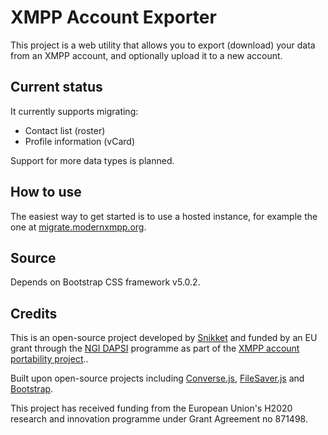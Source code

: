 # XMPP Account Exporter

This project is a web utility that allows you to export (download) your data
from an XMPP account, and optionally upload it to a new account.

## Current status

It currently supports migrating:

- Contact list (roster)
- Profile information (vCard)

Support for more data types is planned.

## How to use

The easiest way to get started is to use a hosted instance, for example the
one at [migrate.modernxmpp.org](https://migrate.modernxmpp.org/).

## Source

Depends on Bootstrap CSS framework v5.0.2.

## Credits

This is an open-source project developed by [Snikket](https://snikket.org) and
funded by an EU grant through the [NGI DAPSI](https://dapsi.ngi.eu/)  programme
as part of the [XMPP account portability project](https://docs.modernxmpp.org/projects/portability/)..

Built upon open-source projects including [Converse.js](https://conversejs.org/),
[FileSaver.js](https://github.com/eligrey/FileSaver.js/) and [Bootstrap](https://getbootstrap.com/).

This project has received funding from the European Union's H2020 research and
innovation programme under Grant Agreement no 871498. 
